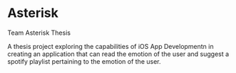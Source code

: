 # Asterisk
Team Asterisk Thesis

A thesis project exploring the capabilities of iOS App Developmentn in creating an application that can read the emotion of the user and suggest a spotify playlist pertaining to the emotion of the user.
